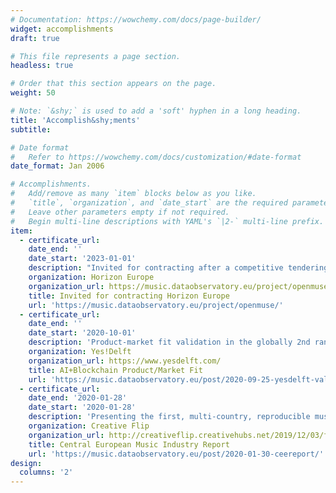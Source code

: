 ```yaml
---
# Documentation: https://wowchemy.com/docs/page-builder/
widget: accomplishments
draft: true

# This file represents a page section.
headless: true

# Order that this section appears on the page.
weight: 50

# Note: `&shy;` is used to add a 'soft' hyphen in a long heading.
title: 'Accomplish&shy;ments'
subtitle:

# Date format
#   Refer to https://wowchemy.com/docs/customization/#date-format
date_format: Jan 2006

# Accomplishments.
#   Add/remove as many `item` blocks below as you like.
#   `title`, `organization`, and `date_start` are the required parameters.
#   Leave other parameters empty if not required.
#   Begin multi-line descriptions with YAML's `|2-` multi-line prefix.
item:
  - certificate_url: 
    date_end: ''
    date_start: '2023-01-01'
    description: "Invited for contracting after a competitive tendering for Europe's prestigious research and innovation program."
    organization: Horizon Europe
    organization_url: https://music.dataobservatory.eu/project/openmuse/
    title: Invited for contracting Horizon Europe
    url: 'https://music.dataobservatory.eu/project/openmuse/'
  - certificate_url: 
    date_end: ''
    date_start: '2020-10-01'
    description: 'Product-market fit validation in the globally 2nd ranked university-backed incubator to turn CEEMID into a music observatory.'
    organization: Yes!Delft
    organization_url: https://www.yesdelft.com/
    title: AI+Blockchain Product/Market Fit
    url: 'https://music.dataobservatory.eu/post/2020-09-25-yesdelft-validation/'
  - certificate_url: 
    date_end: '2020-01-28'
    date_start: '2020-01-28'
    description: 'Presenting the first, multi-country, reproducible music market report in Europe'
    organization: Creative Flip
    organization_url: http://creativeflip.creativehubs.net/2019/12/03/flipping-the-odds/
    title: Central European Music Industry Report
    url: 'https://music.dataobservatory.eu/post/2020-01-30-ceereport/'
design:
  columns: '2'
---
```

